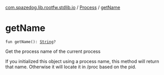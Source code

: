 [com.spazedog.lib.rootfw.stdlib.io](../index.md) / [Process](index.md) / [getName](.)

# getName

`fun getName(): `[`String`](https://kotlinlang.org/api/latest/jvm/stdlib/kotlin/-string/index.html)`?`

Get the process name of the current process

If you initialized this object using a process name, this method will return that name.
Otherwise it will locate it in /proc based on the pid.

